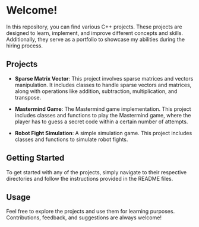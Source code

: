 # Welcome!

In this repository, you can find various C++ projects. These projects are designed to learn, implement, and improve different concepts and skills. Additionally, they serve as a portfolio to showcase my abilities during the hiring process.

## Projects

- **Sparse Matrix Vector**: This project involves sparse matrices and vectors manipulation. It includes classes to handle sparse vectors and matrices, along with operations like addition, subtraction, multiplication, and transpose.

- **Mastermind Game**: The Mastermind game implementation. This project includes classes and functions to play the Mastermind game, where the player has to guess a secret code within a certain number of attempts.

- **Robot Fight Simulation**: A simple simulation game. This project includes classes and functions to simulate robot fights.
  
## Getting Started

To get started with any of the projects, simply navigate to their respective directories and follow the instructions provided in the README files.

## Usage

Feel free to explore the projects and use them for learning purposes. Contributions, feedback, and suggestions are always welcome!
